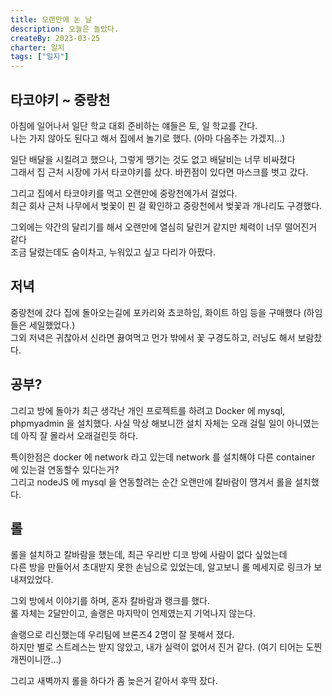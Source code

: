 ```yaml
---
title: 오랜만에 논 날
description: 오늘은 놀았다.
createBy: 2023-03-25
charter: 일지
tags: ["일지"]
---
```


## 타코야키 ~ 중랑천

아침에 일어나서 일단 학교 대회 준비하는 얘들은 토, 일 학교를 간다.                  
나는 가지 않아도 된다고 해서 집에서 놀기로 했다. (아마 다음주는 가겠지...)          

일단 배달을 시킬려고 했으나, 그렇게 땡기는 것도 없고 배달비는 너무 비싸졌다             
그래서 집 근처 시장에 가서 타코야키를 샀다. 바뀐점이 있다면 마스크를 벗고 갔다.               

그리고 집에서 타코야키를 먹고 오랜만에 중랑천에가서 걸었다.                   
최근 회사 근처 나무에서 벚꽃이 핀 걸 확인하고 중랑천에서 벚꽃과 개나리도 구경했다.         

그외에는 약간의 달리기를 해서 오랜만에 열심히 달린거 같지만 체력이 너무 떨어진거 같다              
조금 달렸는데도 숨이차고, 누워있고 싶고 다리가 아팠다.

## 저녁

중랑천에 갔다 집에 돌아오는길에 포카리와 쵸코하임, 화이트 하임 등을 구매했다 (하임들은 세일했었다.)              
그외 저녁은 귀찮아서 신라면 끓여먹고 먼가 밖에서 꽃 구경도하고, 러닝도 해서 보람찼다.          

## 공부?

그리고 방에 돌아가 최근 생각난 개인 프로젝트를 하려고 Docker 에 mysql, phpmyadmin 을 설치했다.
사실 막상 해보니깐 설치 자체는 오래 걸릴 일이 아니였는데 아직 잘 몰라서 오래걸린듯 하다.          

특이한점은 docker 에 network 라고 있는데 network 를 설치해야 다른 container 에 있는걸 연동할수 있다는거?                
그리고 nodeJS 에 mysql 을 연동할려는 순간 오랜만에 칼바람이 떙겨서 롤을 설치했다.

## 롤

롤을 설치하고 칼바람을 했는데, 최근 우리반 디코 방에 사람이 없다 싶었는데                   
다른 방을 만들어서 초대받지 못한 손님으로 있었는데, 알고보니 롤 메세지로 링크가 보내져있었다.           

그외 방에서 이야기를 하며, 혼자 칼바람과 랭크를 했다.             
롤 자체는 2달만이고, 솔랭은 마지막이 언제였는지 기억나지 않는다.          

솔랭으로 리신했는데 우리팀에 브론즈4 2명이 잘 못해서 졌다.                
하지만 별로 스트레스는 받지 않았고, 내가 실력이 없어서 진거 같다. (여기 티어는 도찐개찐이니깐...)      

그리고 새벽까지 롤을 하다가 좀 늦은거 같아서 후딱 잤다.